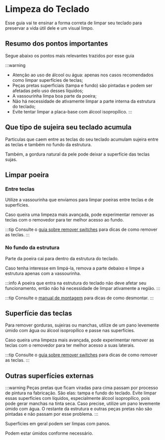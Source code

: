 # Limpeza do Teclado

Esse guia vai te ensinar a forma correta de limpar seu teclado para preservar a vida útil dele e um visual limpo.

## Resumo dos pontos importantes

Segue abaixo os pontos mais relevantes trazidos por esse guia

:::warning
- Atenção ao uso de álcool ou água: apenas nos casos recomendados como limpar superfícies de teclas;
- Peças pretas superficiais (tampa e fundo) são pintadas e podem ser afetadas pelo uso desses líquidos;
- A vassourinha limpa boa parte da poeira;
- Não há necessidade de ativamente limpar a parte interna da estrutura do teclado;
- Evite tentar limpar a placa-base com álcool isopropílico.
:::

## Que tipo de sujeira seu teclado acumula

Particulas que caem entre as teclas do seu teclado acumulam sujeira entre as teclas e também no fundo da estrutura.

Também, a gordura natural da pele pode deixar a superfície das teclas sujas.

## Limpar poeira

### Entre teclas

Utilize a vassourinha que enviamos para limpar poeiras entre teclas e de superfícies.

Caso queira uma limpeza mais avançada, pode experimentar remover as teclas com o removedor para ter melhor acesso ao fundo.

:::tip
Consulte o [guia sobre remover switches](./COLOCAR_E_REMOVER_SWITCHES.md) para dicas de como remover as teclas.
:::

### No fundo da estrutura

Parte da poeira cai para dentro da estrutura do teclado.

Caso tenha interesse em limpá-la, remova a parte debaixo e limpe a estrutura apenas com a vassourinha.

:::info
A poeira que entra na estrutura do teclado não deve afetar seu funcionamento, então não há necessidade de limpar ativamente a região.
:::

:::tip
Consulte o [manual de montagem](./MANUAL_DE_MONTAGEM_E_MANUTENCAO.md) para dicas de como desmontar.
:::

## Superfície das teclas

Para remover gorduras, sujeiras ou manchas, utilize de um pano levemente úmido com água ou álcool isopropílico e passe nas superfícies.

Caso queira uma limpeza mais avançada, pode experimentar remover as teclas com o removedor para ter melhor acesso a suas laterais.

:::tip
Consulte o [guia sobre remover switches](./COLOCAR_E_REMOVER_SWITCHES.md) para dicas de como remover as teclas.
:::

## Outras superfícies externas

:::warning
Peças pretas que ficam viradas para cima passam por processo de pintura na fabricação.
São elas: tampa e fundo do teclado.
Evite limpar essas superficies com líquidos, especialmente álcool isopropílico, pois pode gerar manchas na tinta seca.
Caso precise, utilize um pano levemente úmido com água.
O restante da estrutura e outras peças pretas não são pintadas e não passam por esse problema.
:::

Superfícies em geral podem ser limpas com panos.

Podem estar úmidos conforme necessário.
